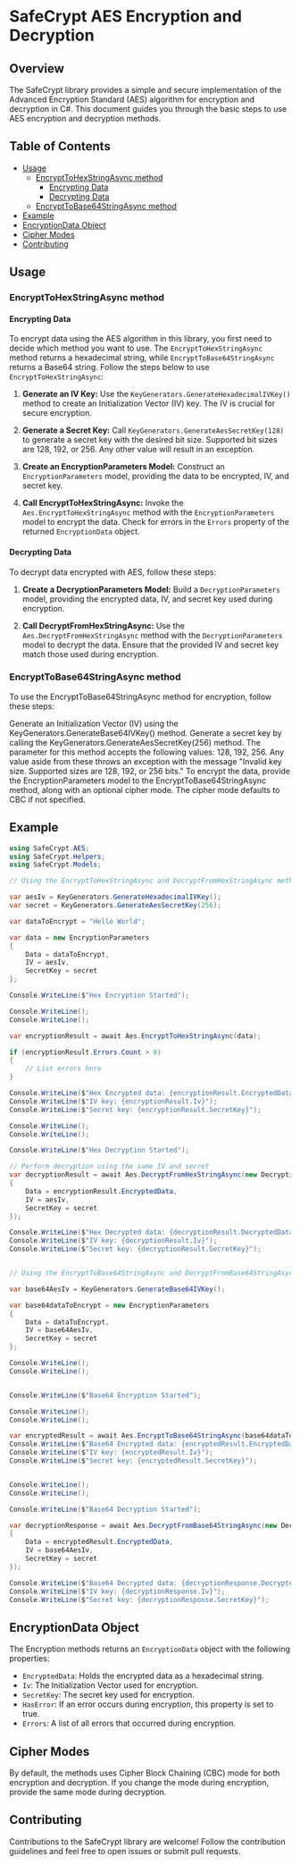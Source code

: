 # SafeCrypt AES Encryption and Decryption

## Overview

The SafeCrypt library provides a simple and secure implementation of the Advanced Encryption Standard (AES) algorithm for
encryption and decryption in C#.
This document guides you through the basic steps to use AES encryption and decryption methods.

## Table of Contents

- [Usage](#usage)
  - [EncryptToHexStringAsync method](#encryptToHexStringAsync-method)
    - [Encrypting Data](#encrypting-data)
    - [Decrypting Data](#decrypting-data)
  - [EncryptToBase64StringAsync method](#encryptToBase64StringAsync-method)
 - [Example](#example)
 - [EncryptionData Object](#encryptiondata-object)
 - [Cipher Modes](#cipher-modes)
- [Contributing](#contributing)

## Usage

### EncryptToHexStringAsync method

#### Encrypting Data

To encrypt data using the AES algorithm in this library, you first need to decide which method you want to use.
The `EncryptToHexStringAsync` method returns a hexadecimal string, while `EncryptToBase64StringAsync` returns a Base64 string.
Follow the steps below to use `EncryptToHexStringAsync`:

1. **Generate an IV Key:** Use the `KeyGenerators.GenerateHexadecimalIVKey()` method to create an Initialization Vector (IV) key. The IV is crucial for secure encryption.

2. **Generate a Secret Key:** Call `KeyGenerators.GenerateAesSecretKey(128)` to generate a secret key with the desired bit size. Supported bit sizes are 128, 192, or 256. Any other value will result in an exception.

3. **Create an EncryptionParameters Model:** Construct an `EncryptionParameters` model, providing the data to be encrypted, IV, and secret key.

4. **Call EncryptToHexStringAsync:** Invoke the `Aes.EncryptToHexStringAsync` method with the `EncryptionParameters` model to encrypt the data. Check for errors in the `Errors` property of the returned `EncryptionData` object.

#### Decrypting Data

To decrypt data encrypted with AES, follow these steps:

1. **Create a DecryptionParameters Model:** Build a `DecryptionParameters` model, providing the encrypted data, IV, and secret key used during encryption.

2. **Call DecryptFromHexStringAsync:** Use the `Aes.DecryptFromHexStringAsync` method with the `DecryptionParameters` model to decrypt the data. Ensure that the provided IV and secret key match those used during encryption.



### EncryptToBase64StringAsync method
To use the EncryptToBase64StringAsync method for encryption, follow these steps:

Generate an Initialization Vector (IV) using the KeyGenerators.GenerateBase64IVKey() method.
Generate a secret key by calling the KeyGenerators.GenerateAesSecretKey(256) method. The parameter for this method accepts the following values: 128, 192, 256. Any value aside from these throws an exception with the message "Invalid key size. Supported sizes are 128, 192, or 256 bits."
To encrypt the data, provide the EncryptionParameters model to the EncryptToBase64StringAsync method, along with an optional cipher mode. The cipher mode defaults to CBC if not specified.


## Example

```csharp
using SafeCrypt.AES;
using SafeCrypt.Helpers;
using SafeCrypt.Models;

// Using the EncryptToHexStringAsync and DecryptFromHexStringAsync methods

var aesIv = KeyGenerators.GenerateHexadecimalIVKey();
var secret = KeyGenerators.GenerateAesSecretKey(256);

var dataToEncrypt = "Hello World";

var data = new EncryptionParameters
{
    Data = dataToEncrypt,
    IV = aesIv,
    SecretKey = secret
};

Console.WriteLine($"Hex Encryption Started");

Console.WriteLine();
Console.WriteLine();

var encryptionResult = await Aes.EncryptToHexStringAsync(data);

if (encryptionResult.Errors.Count > 0)
{
    // List errors here
}

Console.WriteLine($"Hex Encrypted data: {encryptionResult.EncryptedData}");
Console.WriteLine($"IV key: {encryptionResult.Iv}");
Console.WriteLine($"Secret key: {encryptionResult.SecretKey}");

Console.WriteLine();
Console.WriteLine();

Console.WriteLine($"Hex Decryption Started");

// Perform decryption using the same IV and secret
var decryptionResult = await Aes.DecryptFromHexStringAsync(new DecryptionParameters
{
    Data = encryptionResult.EncryptedData,
    IV = aesIv,
    SecretKey = secret
});

Console.WriteLine($"Hex Decrypted data: {decryptionResult.DecryptedData}");
Console.WriteLine($"IV key: {decryptionResult.Iv}");
Console.WriteLine($"Secret key: {decryptionResult.SecretKey}");


// Using the EncryptToBase64StringAsync and DecryptFromBase64StringAsync methods

var base64AesIv = KeyGenerators.GenerateBase64IVKey();

var base64dataToEncrypt = new EncryptionParameters
{
    Data = dataToEncrypt,
    IV = base64AesIv,
    SecretKey = secret
};

Console.WriteLine();
Console.WriteLine();


Console.WriteLine($"Base64 Encryption Started");

Console.WriteLine();
Console.WriteLine();

var encryptedResult = await Aes.EncryptToBase64StringAsync(base64dataToEncrypt);
Console.WriteLine($"Base64 Encrypted data: {encryptedResult.EncryptedData}");
Console.WriteLine($"IV key: {encryptedResult.Iv}");
Console.WriteLine($"Secret key: {encryptedResult.SecretKey}");


Console.WriteLine();
Console.WriteLine();

Console.WriteLine($"Base64 Decryption Started");

var decryptionResponse = await Aes.DecryptFromBase64StringAsync(new DecryptionParameters
{
    Data = encryptedResult.EncryptedData,
    IV = base64AesIv,
    SecretKey = secret
});

Console.WriteLine($"Base64 Decrypted data: {decryptionResponse.DecryptedData}");
Console.WriteLine($"IV key: {decryptionResponse.Iv}");
Console.WriteLine($"Secret key: {decryptionResponse.SecretKey}");
```

## EncryptionData Object

The Encryption methods returns an `EncryptionData` object with the following properties:

- `EncryptedData`: Holds the encrypted data as a hexadecimal string.
- `Iv`: The Initialization Vector used for encryption.
- `SecretKey`: The secret key used for encryption.
- `HasError`: If an error occurs during encryption, this property is set to true.
- `Errors`: A list of all errors that occurred during encryption.

## Cipher Modes

By default, the methods uses Cipher Block Chaining (CBC) mode for both encryption and decryption.
If you change the mode during encryption, provide the same mode during decryption.

## Contributing

Contributions to the SafeCrypt library are welcome! Follow the contribution guidelines and feel free to open issues or submit pull requests.